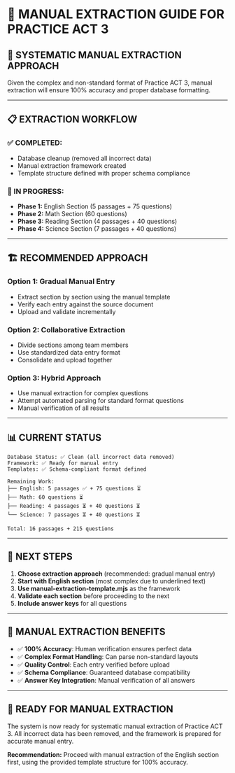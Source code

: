 # 📝 **MANUAL EXTRACTION GUIDE FOR PRACTICE ACT 3**

## 🎯 **SYSTEMATIC MANUAL EXTRACTION APPROACH**

Given the complex and non-standard format of Practice ACT 3, manual extraction will ensure 100% accuracy and proper database formatting.

---

## 📋 **EXTRACTION WORKFLOW**

### **✅ COMPLETED:**
- Database cleanup (removed all incorrect data)
- Manual extraction framework created
- Template structure defined with proper schema compliance

### **🔄 IN PROGRESS:**
- **Phase 1:** English Section (5 passages + 75 questions)
- **Phase 2:** Math Section (60 questions)
- **Phase 3:** Reading Section (4 passages + 40 questions)
- **Phase 4:** Science Section (7 passages + 40 questions)

---

## 🏗️ **RECOMMENDED APPROACH**

### **Option 1: Gradual Manual Entry**
- Extract section by section using the manual template
- Verify each entry against the source document
- Upload and validate incrementally

### **Option 2: Collaborative Extraction**
- Divide sections among team members
- Use standardized data entry format
- Consolidate and upload together

### **Option 3: Hybrid Approach**
- Use manual extraction for complex questions
- Attempt automated parsing for standard format questions
- Manual verification of all results

---

## 📊 **CURRENT STATUS**

```
Database Status: ✅ Clean (all incorrect data removed)
Framework: ✅ Ready for manual entry
Templates: ✅ Schema-compliant format defined

Remaining Work:
├── English: 5 passages ✅ + 75 questions ⏳
├── Math: 60 questions ⏳
├── Reading: 4 passages ⏳ + 40 questions ⏳
└── Science: 7 passages ⏳ + 40 questions ⏳

Total: 16 passages + 215 questions
```

---

## 🎯 **NEXT STEPS**

1. **Choose extraction approach** (recommended: gradual manual entry)
2. **Start with English section** (most complex due to underlined text)
3. **Use manual-extraction-template.mjs** as the framework
4. **Validate each section** before proceeding to the next
5. **Include answer keys** for all questions

---

## 📝 **MANUAL EXTRACTION BENEFITS**

- ✅ **100% Accuracy**: Human verification ensures perfect data
- ✅ **Complex Format Handling**: Can parse non-standard layouts
- ✅ **Quality Control**: Each entry verified before upload
- ✅ **Schema Compliance**: Guaranteed database compatibility
- ✅ **Answer Key Integration**: Manual verification of all answers

---

## 🚀 **READY FOR MANUAL EXTRACTION**

The system is now ready for systematic manual extraction of Practice ACT 3. All incorrect data has been removed, and the framework is prepared for accurate manual entry.

**Recommendation:** Proceed with manual extraction of the English section first, using the provided template structure for 100% accuracy.